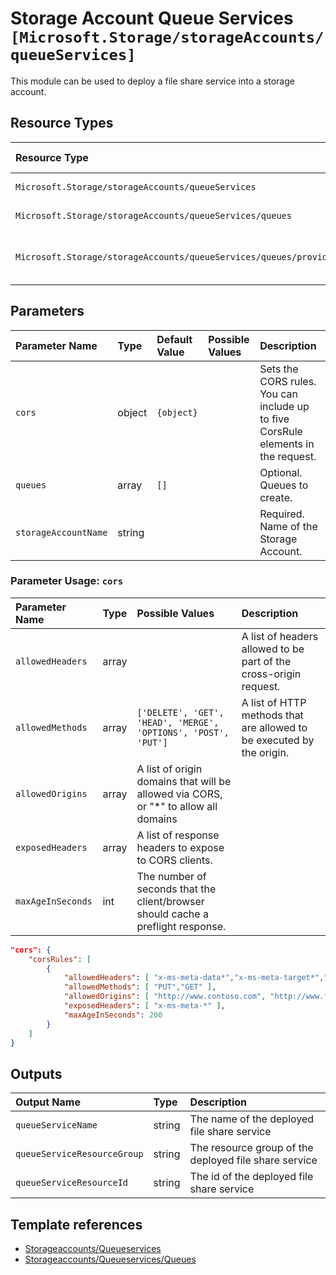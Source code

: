 # Storage Account Queue Services `[Microsoft.Storage/storageAccounts/queueServices]`

This module can be used to deploy a file share service into a storage account.

## Resource Types

| Resource Type | Api Version |
| :-- | :-- |
| `Microsoft.Storage/storageAccounts/queueServices` | 2021-04-01 |
| `Microsoft.Storage/storageAccounts/queueServices/queues` | 2019-06-01 |
| `Microsoft.Storage/storageAccounts/queueServices/queues/providers/roleAssignments` | 2021-04-01-preview |

## Parameters

| Parameter Name | Type | Default Value | Possible Values | Description |
| :-- | :-- | :-- | :-- | :-- |
| `cors` | object | `{object}` |  | Sets the CORS rules. You can include up to five CorsRule elements in the request. |
| `queues` | array | `[]` |  | Optional. Queues to create. |
| `storageAccountName` | string |  |  | Required. Name of the Storage Account. |

### Parameter Usage: `cors`

| Parameter Name | Type | Possible Values | Description |
| :-- | :-- | :-- | :-- |
| `allowedHeaders` | array | | A list of headers allowed to be part of the cross-origin request. |
| `allowedMethods` | array | `['DELETE', 'GET', 'HEAD', 'MERGE', 'OPTIONS', 'POST', 'PUT']` | A list of HTTP methods that are allowed to be executed by the origin. |
| `allowedOrigins` | array | A list of origin domains that will be allowed via CORS, or "*" to allow all domains |
| `exposedHeaders` | array | A list of response headers to expose to CORS clients. |
| `maxAgeInSeconds` | int  | The number of seconds that the client/browser should cache a preflight response. |

```json
"cors": {
    "corsRules": [
        {
            "allowedHeaders": [ "x-ms-meta-data*","x-ms-meta-target*","x-ms-meta-abc" ],
            "allowedMethods": [ "PUT","GET" ],
            "allowedOrigins": [ "http://www.contoso.com", "http://www.fabrikam.com" ],
            "exposedHeaders": [ "x-ms-meta-*" ],
            "maxAgeInSeconds": 200
        }
    ]
}
```

## Outputs

| Output Name | Type | Description |
| :-- | :-- | :-- |
| `queueServiceName` | string | The name of the deployed file share service |
| `queueServiceResourceGroup` | string | The resource group of the deployed file share service |
| `queueServiceResourceId` | string | The id of the deployed file share service |

## Template references

- [Storageaccounts/Queueservices](https://docs.microsoft.com/en-us/azure/templates/Microsoft.Storage/2021-04-01/storageAccounts/queueServices)
- [Storageaccounts/Queueservices/Queues](https://docs.microsoft.com/en-us/azure/templates/Microsoft.Storage/2019-06-01/storageAccounts/queueServices/queues)
